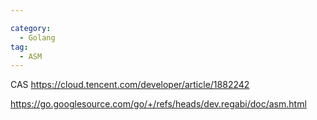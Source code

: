 ```yaml
---

category:
  - Golang
tag:
  - ASM
---
```


CAS https://cloud.tencent.com/developer/article/1882242

https://go.googlesource.com/go/+/refs/heads/dev.regabi/doc/asm.html
